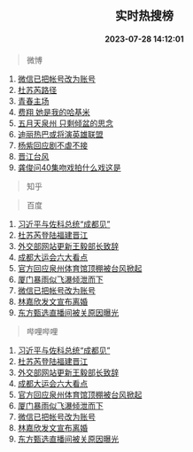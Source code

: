 <div align="center"><h2>实时热搜榜</h2><h4>2023-07-28 14:12:01</h4></div>

> 微博  

1. [微信已把帐号改为账号](https://s.weibo.com/weibo?q=%23%E5%BE%AE%E4%BF%A1%E5%B7%B2%E6%8A%8A%E5%B8%90%E5%8F%B7%E6%94%B9%E4%B8%BA%E8%B4%A6%E5%8F%B7%23&t=31&band_rank=1&Refer=top)<br />
2. [杜苏芮路径](https://s.weibo.com/weibo?q=%E6%9D%9C%E8%8B%8F%E8%8A%AE%E8%B7%AF%E5%BE%84&t=31&band_rank=2&Refer=top)<br />
3. [青春主场](https://s.weibo.com/weibo?q=%23%E9%9D%92%E6%98%A5%E4%B8%BB%E5%9C%BA%23&t=31&band_rank=3&Refer=top)<br />
4. [费翔 她是我的哈基米](https://s.weibo.com/weibo?q=%E8%B4%B9%E7%BF%94%20%E5%A5%B9%E6%98%AF%E6%88%91%E7%9A%84%E5%93%88%E5%9F%BA%E7%B1%B3&t=31&band_rank=4&Refer=top)<br />
5. [五月天泉州 只剩倾盆的思念](https://s.weibo.com/weibo?q=%E4%BA%94%E6%9C%88%E5%A4%A9%E6%B3%89%E5%B7%9E%20%E5%8F%AA%E5%89%A9%E5%80%BE%E7%9B%86%E7%9A%84%E6%80%9D%E5%BF%B5&t=31&band_rank=5&Refer=top)<br />
6. [迪丽热巴或将演英雄联盟](https://s.weibo.com/weibo?q=%23%E8%BF%AA%E4%B8%BD%E7%83%AD%E5%B7%B4%E6%88%96%E5%B0%86%E6%BC%94%E8%8B%B1%E9%9B%84%E8%81%94%E7%9B%9F%23&t=31&band_rank=6&Refer=top)<br />
7. [杨紫回应剧不虐不接](https://s.weibo.com/weibo?q=%23%E6%9D%A8%E7%B4%AB%E5%9B%9E%E5%BA%94%E5%89%A7%E4%B8%8D%E8%99%90%E4%B8%8D%E6%8E%A5%23&t=31&band_rank=7&Refer=top)<br />
8. [晋江台风](https://s.weibo.com/weibo?q=%E6%99%8B%E6%B1%9F%E5%8F%B0%E9%A3%8E&t=31&band_rank=8&Refer=top)<br />
9. [龚俊问40集吻戏拍什么戏这是](https://s.weibo.com/weibo?q=%23%E9%BE%9A%E4%BF%8A%E9%97%AE40%E9%9B%86%E5%90%BB%E6%88%8F%E6%8B%8D%E4%BB%80%E4%B9%88%E6%88%8F%E8%BF%99%E6%98%AF%23&t=31&band_rank=9&Refer=top)<br />

> 知乎  


> 百度  

1. [习近平与佐科总统“成都见”](https://www.baidu.com/s?wd=%E4%B9%A0%E8%BF%91%E5%B9%B3%E4%B8%8E%E4%BD%90%E7%A7%91%E6%80%BB%E7%BB%9F%E2%80%9C%E6%88%90%E9%83%BD%E8%A7%81%E2%80%9D&sa=fyb_news&rsv_dl=fyb_news)<br />
2. [杜苏芮登陆福建晋江](https://www.baidu.com/s?wd=%E6%9D%9C%E8%8B%8F%E8%8A%AE%E7%99%BB%E9%99%86%E7%A6%8F%E5%BB%BA%E6%99%8B%E6%B1%9F&sa=fyb_news&rsv_dl=fyb_news)<br />
3. [外交部网站更新王毅部长致辞](https://www.baidu.com/s?wd=%E5%A4%96%E4%BA%A4%E9%83%A8%E7%BD%91%E7%AB%99%E6%9B%B4%E6%96%B0%E7%8E%8B%E6%AF%85%E9%83%A8%E9%95%BF%E8%87%B4%E8%BE%9E&sa=fyb_news&rsv_dl=fyb_news)<br />
4. [成都大运会六大看点](https://www.baidu.com/s?wd=%E6%88%90%E9%83%BD%E5%A4%A7%E8%BF%90%E4%BC%9A%E5%85%AD%E5%A4%A7%E7%9C%8B%E7%82%B9&sa=fyb_news&rsv_dl=fyb_news)<br />
5. [官方回应泉州体育馆顶棚被台风掀起](https://www.baidu.com/s?wd=%E5%AE%98%E6%96%B9%E5%9B%9E%E5%BA%94%E6%B3%89%E5%B7%9E%E4%BD%93%E8%82%B2%E9%A6%86%E9%A1%B6%E6%A3%9A%E8%A2%AB%E5%8F%B0%E9%A3%8E%E6%8E%80%E8%B5%B7&sa=fyb_news&rsv_dl=fyb_news)<br />
6. [厦门暴雨似飞瀑倾泄而下](https://www.baidu.com/s?wd=%E5%8E%A6%E9%97%A8%E6%9A%B4%E9%9B%A8%E4%BC%BC%E9%A3%9E%E7%80%91%E5%80%BE%E6%B3%84%E8%80%8C%E4%B8%8B&sa=fyb_news&rsv_dl=fyb_news)<br />
7. [微信已把帐号改为账号](https://www.baidu.com/s?wd=%E5%BE%AE%E4%BF%A1%E5%B7%B2%E6%8A%8A%E5%B8%90%E5%8F%B7%E6%94%B9%E4%B8%BA%E8%B4%A6%E5%8F%B7&sa=fyb_news&rsv_dl=fyb_news)<br />
8. [林嘉欣发文宣布离婚](https://www.baidu.com/s?wd=%E6%9E%97%E5%98%89%E6%AC%A3%E5%8F%91%E6%96%87%E5%AE%A3%E5%B8%83%E7%A6%BB%E5%A9%9A&sa=fyb_news&rsv_dl=fyb_news)<br />
9. [东方甄选直播间被关原因曝光](https://www.baidu.com/s?wd=%E4%B8%9C%E6%96%B9%E7%94%84%E9%80%89%E7%9B%B4%E6%92%AD%E9%97%B4%E8%A2%AB%E5%85%B3%E5%8E%9F%E5%9B%A0%E6%9B%9D%E5%85%89&sa=fyb_news&rsv_dl=fyb_news)<br />

> 哔哩哔哩  

1. [习近平与佐科总统“成都见”](https://www.baidu.com/s?wd=%E4%B9%A0%E8%BF%91%E5%B9%B3%E4%B8%8E%E4%BD%90%E7%A7%91%E6%80%BB%E7%BB%9F%E2%80%9C%E6%88%90%E9%83%BD%E8%A7%81%E2%80%9D&sa=fyb_news&rsv_dl=fyb_news)<br />
2. [杜苏芮登陆福建晋江](https://www.baidu.com/s?wd=%E6%9D%9C%E8%8B%8F%E8%8A%AE%E7%99%BB%E9%99%86%E7%A6%8F%E5%BB%BA%E6%99%8B%E6%B1%9F&sa=fyb_news&rsv_dl=fyb_news)<br />
3. [外交部网站更新王毅部长致辞](https://www.baidu.com/s?wd=%E5%A4%96%E4%BA%A4%E9%83%A8%E7%BD%91%E7%AB%99%E6%9B%B4%E6%96%B0%E7%8E%8B%E6%AF%85%E9%83%A8%E9%95%BF%E8%87%B4%E8%BE%9E&sa=fyb_news&rsv_dl=fyb_news)<br />
4. [成都大运会六大看点](https://www.baidu.com/s?wd=%E6%88%90%E9%83%BD%E5%A4%A7%E8%BF%90%E4%BC%9A%E5%85%AD%E5%A4%A7%E7%9C%8B%E7%82%B9&sa=fyb_news&rsv_dl=fyb_news)<br />
5. [官方回应泉州体育馆顶棚被台风掀起](https://www.baidu.com/s?wd=%E5%AE%98%E6%96%B9%E5%9B%9E%E5%BA%94%E6%B3%89%E5%B7%9E%E4%BD%93%E8%82%B2%E9%A6%86%E9%A1%B6%E6%A3%9A%E8%A2%AB%E5%8F%B0%E9%A3%8E%E6%8E%80%E8%B5%B7&sa=fyb_news&rsv_dl=fyb_news)<br />
6. [厦门暴雨似飞瀑倾泄而下](https://www.baidu.com/s?wd=%E5%8E%A6%E9%97%A8%E6%9A%B4%E9%9B%A8%E4%BC%BC%E9%A3%9E%E7%80%91%E5%80%BE%E6%B3%84%E8%80%8C%E4%B8%8B&sa=fyb_news&rsv_dl=fyb_news)<br />
7. [微信已把帐号改为账号](https://www.baidu.com/s?wd=%E5%BE%AE%E4%BF%A1%E5%B7%B2%E6%8A%8A%E5%B8%90%E5%8F%B7%E6%94%B9%E4%B8%BA%E8%B4%A6%E5%8F%B7&sa=fyb_news&rsv_dl=fyb_news)<br />
8. [林嘉欣发文宣布离婚](https://www.baidu.com/s?wd=%E6%9E%97%E5%98%89%E6%AC%A3%E5%8F%91%E6%96%87%E5%AE%A3%E5%B8%83%E7%A6%BB%E5%A9%9A&sa=fyb_news&rsv_dl=fyb_news)<br />
9. [东方甄选直播间被关原因曝光](https://www.baidu.com/s?wd=%E4%B8%9C%E6%96%B9%E7%94%84%E9%80%89%E7%9B%B4%E6%92%AD%E9%97%B4%E8%A2%AB%E5%85%B3%E5%8E%9F%E5%9B%A0%E6%9B%9D%E5%85%89&sa=fyb_news&rsv_dl=fyb_news)<br />
